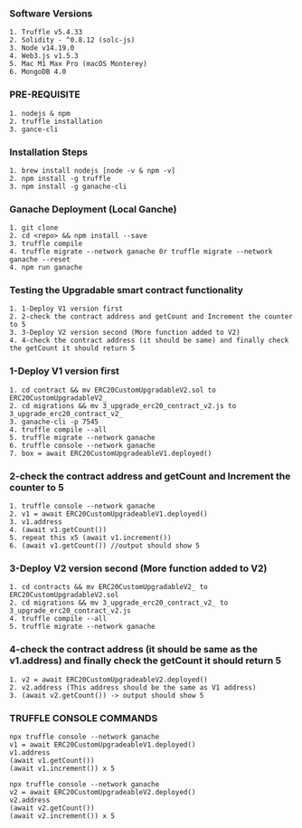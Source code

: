 ### Software Versions
```
1. Truffle v5.4.33
2. Solidity - ^0.8.12 (solc-js)
3. Node v14.19.0
4. Web3.js v1.5.3
5. Mac M1 Max Pro (macOS Monterey)
6. MongoDB 4.0
```


### PRE-REQUISITE
```
1. nodejs & npm
2. truffle installation
3. gance-cli 
```


### Installation Steps
```
1. brew install nodejs [node -v & npm -v]
2. npm install -g truffle
3. npm install -g ganache-cli
```

### Ganache Deployment (Local Ganche)
```
1. git clone 
2. cd <repo> && npm install --save
3. truffle compile
4. truffle migrate --network ganache 0r truffle migrate --network ganache --reset
4. npm run ganache
```


### Testing the Upgradable smart contract functionality
```
1. 1-Deploy V1 version first
2. 2-check the contract address and getCount and Increment the counter to 5
3. 3-Deploy V2 version second (More function added to V2)
4. 4-check the contract address (it should be same) and finally check the getCount it should return 5
```
### 1-Deploy V1 version first
```
1. cd contract && mv ERC20CustomUpgradableV2.sol to ERC20CustomUpgradableV2_
2. cd migrations && mv 3_upgrade_erc20_contract_v2.js to 3_upgrade_erc20_contract_v2_
3. ganache-cli -p 7545
4. truffle compile --all
5. truffle migrate --network ganache 
6. truffle console --network ganache
7. box = await ERC20CustomUpgradeableV1.deployed()
```
### 2-check the contract address and getCount and Increment the counter to 5
```
1. truffle console --network ganache
2. v1 = await ERC20CustomUpgradeableV1.deployed()
3. v1.address
4. (await v1.getCount())
5. repeat this x5 (await v1.increment())
6. (await v1.getCount()) //output should show 5
```
### 3-Deploy V2 version second (More function added to V2)
```
1. cd contracts && mv ERC20CustomUpgradableV2_ to ERC20CustomUpgradableV2.sol
2. cd migrations && mv 3_upgrade_erc20_contract_v2_ to 3_upgrade_erc20_contract_v2.js
4. truffle compile --all
5. truffle migrate --network ganache
```
### 4-check the contract address (it should be same as the v1.address) and finally check the getCount it should return 5
```
1. v2 = await ERC20CustomUpgradeableV2.deployed()
2. v2.address (This address should be the same as V1 address)
3. (await v2.getCount()) -> output should show 5
```


### TRUFFLE CONSOLE COMMANDS
```
npx truffle console --network ganache
v1 = await ERC20CustomUpgradeableV1.deployed()
v1.address
(await v1.getCount())
(await v1.increment()) x 5

npx truffle console --network ganache
v2 = await ERC20CustomUpgradeableV2.deployed()
v2.address
(await v2.getCount())
(await v2.increment()) x 5
```


